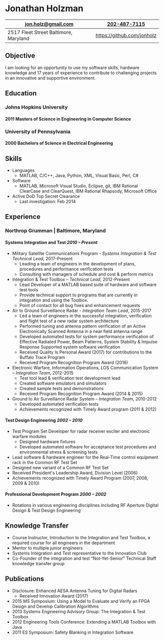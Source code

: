 # Jonathan Holzman
| [jon.holz@gmail.com](mailto:jon.holz@gmail.com) | [202-487-7115](tel:12024877115) |
|-|-|
| 2517 Fleet Street Baltimore, Maryland | https://github.com/jonholz | 

## Objective
I am looking for an opportunity to use my software skills, hardware knowledge and 17 years of experience to contribute to challenging projects in an innovative and supportive environment. 

## Education
### Johns Hopkins University
#### 2011  Masters of Science in Engineering in Computer Science

### University of Pennsylvania
#### 2000  Bachelors of Science in Electrical Engineering

## Skills
* Languages
  * MATLAB, C/C++, Java, Python, XML, Visual Basic, Perl, C#
* Software
  * MATLAB, Microsoft Visual Studio, Eclipse, git, IBM Rational ClearCase and ClearQuest, IBM Rational Rhapsody, Microsoft Office
* Active DoD Top Secret Clearance
  * Last investigation: Feb 2014

## Experience
### Northrop Grumman | Baltimore, Maryland
#### Systems Integration and Test *2010 – Present*
* Military Satellite Communications Program - *Systems Integration & Test Technical Lead*,  2017-Present
  * Leading a team of engineers in the development of plans, procedures and performance verification tests 
  * Consulting with managers of schedule and cost & perform metrics
* Integration & Test Toolbox – *Technical Lead*, 2012-Present
  * Lead Developer of a MATLAB based suite of hardware and software test tools
  * Provide technical support to programs that are currently in integration and using the Toolbox.
  * Point of contact for all bug fixes and enhancement requests
* Air to Ground Surveillance Radar - *Integration Team Lead*, 2015-2017 
  * Led a team of engineers in the successful integration, verification and flight test of a new radar system architecture
  * Performed tuning and antenna pattern verification of an Active Electronically Scanned Antenna in a near field antenna range
  * Developed automated tests for system performance verification of Effective Radiated Power, Beam Patterns, System Stability & Impulse Response
Supported system software verification
  * Received Quality Is Personal Award (2017) for contributions to the Buffalo Trace Program
  * Received Program Recognition Program Award (2016) 
* Electronic Warfare, Information Operations, LOS Communication System – *Integration Team*, 2012-2015
  * Test tool lead & verification test development lead
  * Created software emulators and simulators
  * Created sample tests and demonstrations
  * Received Program Recognition Program Award (2014 & 2015)
* Ground to Air Surveillance Radar System – *Integration Team*, 2010-2012
  * Developed automated verification tests
  * Achievements recognized with Timely Award program (2011 & 2012)

#### Test Design Engineering *2002 – 2010*
* Test Program Set Developer for radar receiver exciter and electronic warfare modules 
  * Designed hardware fixtures 
  * Developed automated software for acceptance test procedures and environmental stress & screening tests
* Lead software & hardware engineer for the Real-Time control equipment rack in the Common RF Test Set
* Designed new variant of a Common RF Test Set
* Received President's Leadership Award, Division Level (2006)
* Achievements recognized with Timely Award Program (2007, 2008, 2009 & 2010)

#### Professional Development Program *2000 – 2002*
* Rotations in various engineering disciplines including RF Aperture Digital Design & Test Design Engineering

## Knowledge Transfer
* Course Instructor, Introduction to the Integration and Test Toolbox, a required course for all engineers in the department
* Mentor to multiple junior engineers
* Systems Integration and Test representative to the Innovation Club
* Co-Founder of the integration and test “Not-Yet-Senior” Technical Staff knowledge transfer group

## Publications 
* Disclosure: Enhanced AESA Antenna Tuning for Digital Radars
  * Received Innovation Award (2017)
* 2015 MS Symposium: Using a Model to Evaluate and Verify an FPGA Design and Develop Calibration Algorithms
* 2013 Systems Engineering Advisory Group: The Integration & Test Toolbox
* 2012 Engineering Tools Conference: Extending a MATLAB Toolbox with Java
* 2011 ES Symposium: Safety Blanking in Integration Software
